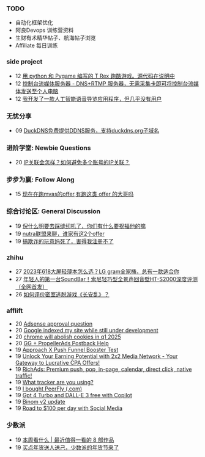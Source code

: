 ### TODO
-  自动化框架优化
-  阿良Devops 训练营资料
-  生财有术精华帖子、航海帖子浏览
-  Affiliate 每日训练

### side project
<!-- sideproject:START -->
-  12 [用 python 和 Pygame 编写的 T Rex 跑酷游戏。源代码在说明中](https://www.youtube.com/watch?v=pZySIXSelCA)
-  12 [控制台流媒体服务器 - DNS+RTMP 服务器，无需采集卡即可将控制台流媒体发送至个人电脑](https://github.com/Aioros/console-streaming-server)
-  12 [我开发了一款人工智能语音导览应用程序，但几乎没有用户](https://www.reddit.com/r/SideProject/comments/18gpp0e/ive_built_an_ai_audio_tour_app_but_have_almost_no/)<!-- sideproject:END -->


### 无忧分享
<!-- ruyo:START -->
-  09 [DuckDNS免费提供DDNS服务，支持duckdns.org子域名](https://51.ruyo.net/18593.html)<!-- ruyo:END -->

### 进阶学堂: Newbie Questions
<!-- advertcn1:START -->
-  20 [IP关联会怎样？如何避免多个账号的IP关联？](https://www.advertcn.com/thread-113731-1-1.html)<!-- advertcn1:END -->

### 步步为赢: Follow Along
<!-- advertcn2:START -->
-  15 [现在在跑mvas的offer,有跑这类 offer 的大哥吗](https://www.advertcn.com/thread-113665-1-1.html)<!-- advertcn2:END -->

### 综合讨论区: General Discussion
<!-- advertcn3:START -->
-  19 [倪什么明要去踩缝纫机了，你们有什么要祝福他的嘛](https://www.advertcn.com/thread-113729-1-1.html)
-  19 [nutra联盟来聊，谁家有这2个offer](https://www.advertcn.com/thread-113728-1-1.html)
-  19 [搞欺诈的玩意妈死了，害得我注册不了](https://www.advertcn.com/thread-113724-1-1.html)<!-- advertcn3:END -->


### zhihu
<!-- zhihu:START -->
-  27 [2023年618大屏轻薄本怎么选？LG gram全家桶，总有一款适合你](http://zhuanlan.zhihu.com/p/632641888?utm_campaign=rss&utm_medium=rss&utm_source=rss&utm_content=title)
-  27 [年轻人的第一台SoundBar！索尼轻巧型全景声回音壁HT-S2000深度评测（全网首发）](http://zhuanlan.zhihu.com/p/630990296?utm_campaign=rss&utm_medium=rss&utm_source=rss&utm_content=title)
-  26 [如何评价密室逃脱游戏《长安乱》？](http://www.zhihu.com/question/563950552/answer/3045961312?utm_campaign=rss&utm_medium=rss&utm_source=rss&utm_content=title)<!-- zhihu:END -->

### afflift
<!-- afflift:START -->
-  20 [Adsense approval question](https://afflift.com/f/threads/adsense-approval-question.12489/)
-  20 [Google indexed my site while still under development](https://afflift.com/f/threads/google-indexed-my-site-while-still-under-development.12490/)
-  20 [chrome will abolish cookies in q1 2025](https://afflift.com/f/threads/chrome-will-abolish-cookies-in-q1-2025.12491/)
-  20 [GG + PropellerAds Postback Help](https://afflift.com/f/threads/gg-propellerads-postback-help.12473/)
-  19 [Approach X Push Funnel Booster Test](https://afflift.com/f/threads/approach-x-push-funnel-booster-test.12448/)
-  19 [Unlock Your Earning Potential with 2x2 Media Network - Your Gateway to Lucrative CPA Offers!](https://afflift.com/f/threads/unlock-your-earning-potential-with-2x2-media-network-your-gateway-to-lucrative-cpa-offers.12303/)
-  19 [RichAds: Premium push, pop, in-page, calendar, direct click, native traffic!](https://afflift.com/f/threads/richads-premium-push-pop-in-page-calendar-direct-click-native-traffic.991/)
-  19 [What tracker are you using?](https://afflift.com/f/threads/what-tracker-are-you-using.11940/)
-  19 [I bought PeerFly &lpar;.com&rpar;](https://afflift.com/f/threads/i-bought-peerfly-com.12297/)
-  19 [Gpt 4 Turbo and DALL-E 3 free with Copilot](https://afflift.com/f/threads/gpt-4-turbo-and-dall-e-3-free-with-copilot.12479/)
-  19 [Binom v2 update](https://afflift.com/f/threads/binom-v2-update.11909/)
-  19 [Road to $100 per day with Social Media](https://afflift.com/f/threads/road-to-100-per-day-with-social-media.12012/)<!-- afflift:END -->

### 少数派
<!-- sspai:START -->
-  19 [本周看什么 | 最近值得一看的 8 部作品](https://sspai.com/post/85939)
-  19 [买点年货送人送己，少数派的年货节来了](https://sspai.com/post/85933)<!-- sspai:END -->
